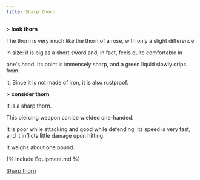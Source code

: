 ```yaml
---
title: Sharp thorn
---
```


\> **look thorn**

The thorn is very much like the thorn of a rose, with only a slight
difference

in size: it is big as a short sword and, in fact, feels quite
comfortable in

one's hand. Its point is immensely sharp, and a green liquid slowly
drips from

it. Since it is not made of iron, it is also rustproof.

\> **consider thorn**

It is a sharp thorn.

This piercing weapon can be wielded one-handed.

It is poor while attacking and good while defending; its speed is very
fast, and it inflicts little damage upon hitting.

It weighs about one pound.

{% include Equipment.md %}

[Sharp thorn](Category:_Piercing_weapons "wikilink")